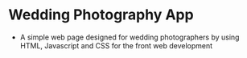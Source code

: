# Wedding Photography App 

- A simple web page designed for wedding photographers by using HTML, Javascript and CSS for the front web development

 
